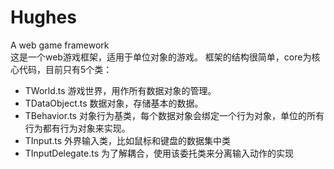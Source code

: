 Hughes
======

A web game framework<br/>
这是一个web游戏框架，适用于单位对象的游戏。
框架的结构很简单，core为核心代码，目前只有5个类：
*   TWorld.ts 游戏世界，用作所有数据对象的管理。
*   TDataObject.ts 数据对象，存储基本的数据。
*   TBehavior.ts 对象行为基类，每个数据对象会绑定一个行为对象，单位的所有行为都有行为对象来实现。
*   TInput.ts 外界输入类，比如鼠标和键盘的数据集中类
*   TInputDelegate.ts 为了解耦合，使用该委托类来分离输入动作的实现
